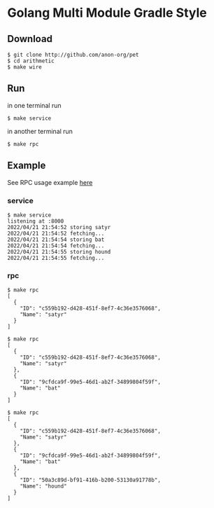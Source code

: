 # Golang Multi Module Gradle Style

## Download

```shell
$ git clone http://github.com/anon-org/pet
$ cd arithmetic
$ make wire
```

## Run

in one terminal run

```shell
$ make service
```

in another terminal run

```shell
$ make rpc
```

## Example

See RPC usage example [here](rpc/example/main.go)

### service

```shell
$ make service
listening at :8000
2022/04/21 21:54:52 storing satyr
2022/04/21 21:54:52 fetching...
2022/04/21 21:54:54 storing bat
2022/04/21 21:54:54 fetching...
2022/04/21 21:54:55 storing hound
2022/04/21 21:54:55 fetching...
```

### rpc

```shell
$ make rpc
[
  {
    "ID": "c559b192-d428-451f-8ef7-4c36e3576068",
    "Name": "satyr"
  }
]

$ make rpc
[
  {
    "ID": "c559b192-d428-451f-8ef7-4c36e3576068",
    "Name": "satyr"
  },
  {
    "ID": "9cfdca9f-99e5-46d1-ab2f-34899804f59f",
    "Name": "bat"
  }
]

$ make rpc
[
  {
    "ID": "c559b192-d428-451f-8ef7-4c36e3576068",
    "Name": "satyr"
  },
  {
    "ID": "9cfdca9f-99e5-46d1-ab2f-34899804f59f",
    "Name": "bat"
  },
  {
    "ID": "50a3c89d-bf91-416b-b200-53130a91778b",
    "Name": "hound"
  }
]
```